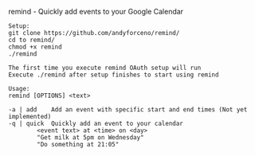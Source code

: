 remind - Quickly add events to your Google Calendar

	Setup:
	git clone https://github.com/andyforceno/remind/
	cd to remind/
	chmod +x remind
	./remind

	The first time you execute remind OAuth setup will run
	Execute ./remind after setup finishes to start using remind

	Usage: 
	remind [OPTIONS] <text>

	-a | add 	Add an event with specific start and end times (Not yet implemented)
	-q | quick	Quickly add an event to your calendar
			<event text> at <time> on <day>
			"Get milk at 5pm on Wednesday"
			"Do something at 21:05"
		
